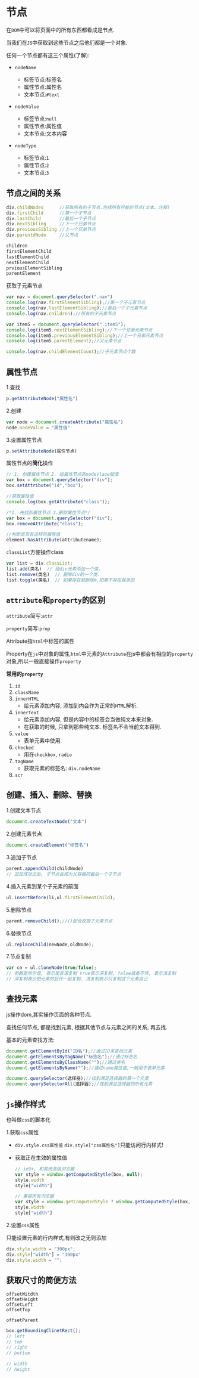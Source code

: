 # 节点

在`DOM`中可以将页面中的所有东西都看成是节点.

当我们在`JS`中获取到这些节点之后他们都是一个对象.

任何一个节点都有这三个属性(了解):

- `nodeName`
  - 标签节点:标签名
  - 属性节点:属性名
  - 文本节点:`#text`

- `nodeValue`
  - 标签节点:`null`
  - 属性节点:属性值
  - 文本节点:文本内容
- `nodeType`
  - 标签节点:`1`
  - 属性节点:`2`
  - 文本节点:`3`

## 节点之间的关系

```javascript
div.childNodes      //获取所有的子节点.包括所有可能的节点(文本、注释)
div.firstChild      //第一个子节点
div.lastChild       //最后一个子节点
div.nextSibling     //下一个兄弟节点
div.previousSibling //上一个兄弟节点
div.parentdNode     //父节点
```

```javascript
children
firstElementChild
lastElementChild
nextElementChild
prviousElementSibling
parentElement
```

获取子元素节点

```JavaScript
var nav = document.querySelector(".nav")
console.log(nav.firstElementSibling);//第一个子元素节点
console.log(nav.lastElementSibling);//最后一个子元素节点
console.log(nav.children);//所有的子元素节点

var item5 = document.querySelector(".item5");
console.log(item5.nextElementSibling);//下一个兄弟元素节点
console.log(item5.previousElementSibling);//上一个兄弟元素节点
console.log(item5.parentElement);//父元素节点

console.log(nav.childElementCount);//子元素节点个数
```


## 属性节点

1.查找

```javascript
p.getAttributeNode("属性名")
```

2.创建

```javascript
var node = document.createAttribute("属性名")
node.nodeValue = "属性值"
```

3.设置属性节点

```javascript
p.setAttributeNode(属性节点)
```

属性节点的**简化**操作

```javascript
// 1. 创建属性节点 2. 给属性节点的nodeVlaue赋值
var box = document.querySelector("div");
box.setAttribute("id","box");

//获取属性值
console.log(box.getAttribute("class"));

/*1. 先找到属性节点 3.删除属性节点*/
var box = document.querySelector("div");
box.removeAttribute("class");

//判断是否有这样的属性值
element.hasAttribute(attributename);
```

`classList`方便操作class

```javascript
var list = div.classList;
list.add(类名)  // 给div元素添加一个类.
list.remove(类名)  // 删除div的一个类.
list.toggle(类名)  // 如果存在就删除m,如果不存在就添加
```

## `attribute`和`property`的区别

`attribute`简写:`attr`

`property`简写:`prop`

Attribute指`html`中标签的属性

Property在`js`中对象的属性,`html`中元素的`Attribute`在js中都会有相应的`property`对象,所以一般直接操作`property`

**常用的`property`**

1. `id`
2. `className`
3. `innerHTML`
   - 给元素添加内容, 添加到内会作为正常的`HTML`解析.
4. `innerText`
   - 给元素添加内容, 但是内容中的标签会当做纯文本来对象.
   - 在获取的时候, 只拿到那些纯文本. 标签名不会当前文本得到.
5. `value`
   - 表单元素中使用.
6. `checked`
   - 用在`checkbox`, `radio`
7. `tagName`
   - 获取元素的标签名: `div.nodeName`
8. `scr`



## 创建、插入、删除、替换

1.创建文本节点

```javascript
document.createTextNode("文本")
```

2.创建元素节点

```JavaScript
document.createElement("标签名")
```

3.追加子节点

```javascript
parent.appendChild(childNode)
// 追加成功之后, 子节点会成为父容器的最后一个子节点
```

4.插入元素到某个子元素的前面

```javascript
ul.insertBefore(li,ul.firstElementChild);
```

5.删除节点

```javascript
parent.removeChild();//()配合获取子元素节点
```

6.替换节点

```javascript
ul.replaceChild(newNode,oldNode);
```

7.节点复制

```javascript
var cn = ul.cloneNode(true/false);
// 参数是布尔值, 表示是否深复制 true表示深复制, false或者不传, 表示浅复制
// 深复制表示把元素的后代一起复制, 浅复制表示只复制这个元素自己
```

## 查找元素

js操作dom,其实操作页面的各种节点.

查找任何节点, 都是找到元素, 根据其他节点与元素之间的关系, 再去找.

基本的元素查找方法:

```javascript
document.getElementById("ID名");//通过ID来查找元素
document.getElementsByTagName("标签名");//通过标签名
document.getElementsByClassName("");//通过类名
document.getElementsByName("");//通过name属性值,一般用于表单元素

document.querySelector(选择器);//找到满足选择器的第一个元素
document.querySelectorAll(选择器);//找到满足选择器的所有元素
```

## `js`操作样式

也叫做`css`的脚本化

1.获取`css`属性

- `div.style.css属性值` `div.style["css属性名"]`只能访问行内样式!

- 获取正在生效的属性值

  ```javascript
  // ie9+, 和其他高级浏览器
  var style = window.getComputedStytle(box, null);
  style.width
  style["width"]
  
  // 兼容所有浏览器
  var style = window.getComputedStyle ? window.getComputedStyle(box, null) : box.currentStyle;
  style.width
  style["width"]
  ```

2.设置`css`属性

只能设置元素的行内样式,有则改之无则添加

```javascript
div.style.width = "300px";
div.style["width"] = "300px"
div.style.width = "";
```

## 获取尺寸的简便方法

```javasc
offsetWitdth
offsetHeight
offsetLeft
offsetTop

offsetParent
```

```javascript
box.getBoundingClinetRect();
// left
// top
// right
// bottom

// width
// height
```
